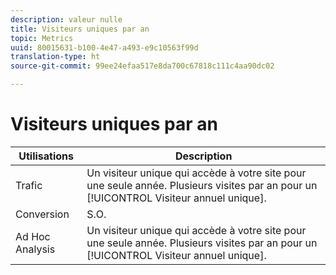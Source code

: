 ```yaml
---
description: valeur nulle
title: Visiteurs uniques par an
topic: Metrics
uuid: 80015631-b100-4e47-a493-e9c10563f99d
translation-type: ht
source-git-commit: 99ee24efaa517e8da700c67818c111c4aa90dc02

---
```



# Visiteurs uniques par an

| Utilisations | Description |
|---|---|
| Trafic | Un visiteur unique qui accède à votre site pour une seule année. Plusieurs visites par an pour un [!UICONTROL Visiteur annuel unique]. |
| Conversion | S.O. |
| Ad Hoc Analysis | Un visiteur unique qui accède à votre site pour une seule année. Plusieurs visites par an pour un [!UICONTROL Visiteur annuel unique]. |

